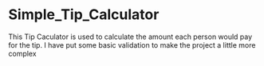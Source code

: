 # Simple_Tip_Calculator

This Tip Caculator is used to calculate the amount each person would pay for the tip.
I have put some basic validation to make the project a little more complex
